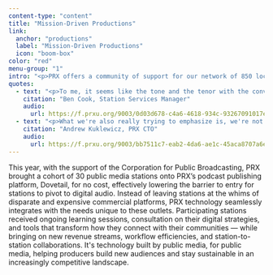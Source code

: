 ```yaml
---
content-type: "content"
title: "Mission-Driven Productions"
link:
  anchor: "productions"
  label: "Mission-Driven Productions"
  icon: "boom-box"
color: "red"
menu-group: "1"
intro: "<p>PRX offers a community of support for our network of 850 local stations across the U.S. We distribute a cost-accessible broadcast portfolio of defining shows in public radio like The Moth and Latino USA, but also offer personalized services that help stations explore podcasting possibilities, brainstorm solutions to their technology needs, or share their content and find new, unique programming on PRX Networks or the Exchange — public radio's largest distribution marketplace."
quotes:
  - text: "<p>To me, it seems like the tone and the tenor with the conversations we have with stations — it seems to be finding new ways to partner with stations and understanding, like, what they're trying to do. And, we have a lot of things we can offer. We can talk about programming, we can talk about helping them get their local content on the Exchange, which they can do for free. If they're trying to make moves in podcasting, we can connect them. We can set up a demo of Dovetail. Or we can just even set up just a conversation to, to learn about their podcasting journey and ask and answer questions they may have about the medium. With a lot of these stations, I'm not always coming at them with programming. Our conversations are multidimensional and it's always about a real, a true partnership.</p>"
    citation: "Ben Cook, Station Services Manager"
    audio:
      url: https://f.prxu.org/9003/0d03d678-c4a6-4618-934c-93267091017e/8dbacf37-4a3d-49eb-8371-71b0eb0f03f1.mp3
  - text: "<p>What we're also really trying to emphasize is, we're not just building sort of utilities. We're trying to build sustainability. We're trying to build monetization. We're trying to build growth, right? So we're trying to really use this platform and our work with stations — and work between stations, using the common platform — as a way to bring people in an accelerated fashion into a more digital way of connecting and operating and becoming sustainable.</p>"
    citation: "Andrew Kuklewicz, PRX CTO"
    audio:
      url: https://f.prxu.org/9003/bb7511c7-eab2-4da6-ae1c-45aca8707a6e/232569e4-59b5-44d2-afe5-8c79e42f611c.mp3
---
```


This year, with the support of the Corporation for Public Broadcasting, PRX brought a cohort of 30 public media stations onto PRX’s podcast publishing platform, Dovetail, for no cost, effectively lowering the barrier to entry for stations to pivot to digital audio. Instead of leaving stations at the whims of disparate and expensive commercial platforms, PRX technology seamlessly integrates with the needs unique to these outlets. Participating stations received ongoing learning sessions, consultation on their digital strategies, and tools that transform how they connect with their communities — while bringing on new revenue streams, workflow efficiencies, and station-to-station collaborations. It's technology built by public media, for public media, helping producers build new audiences and stay sustainable in an increasingly competitive landscape.
